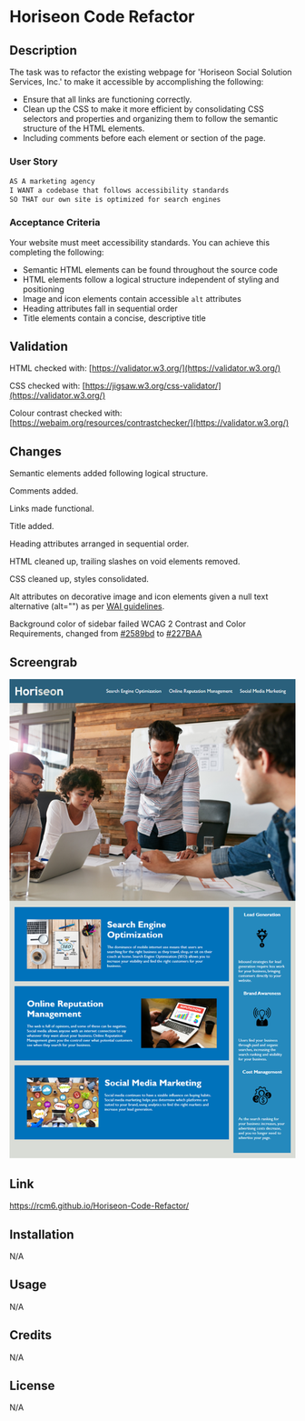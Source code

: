 # Horiseon Code Refactor 

## Description
The task was to refactor the existing webpage for 'Horiseon Social Solution Services, Inc.' to make it accessible by accomplishing the following: 
* Ensure that all links are functioning correctly.
* Clean up the CSS to make it more efficient by consolidating CSS selectors and properties and organizing them to follow the semantic structure of the HTML elements.
* Including comments before each element or section of the page.

### User Story

```
AS A marketing agency
I WANT a codebase that follows accessibility standards
SO THAT our own site is optimized for search engines
```

### Acceptance Criteria

Your website must meet accessibility standards. You can achieve this completing the following:

* Semantic HTML elements can be found throughout the source code
* HTML elements follow a logical structure independent of styling and positioning
* Image and icon elements contain accessible `alt` attributes
* Heading attributes fall in sequential order
* Title elements contain a concise, descriptive title

## Validation
HTML checked with: [https://validator.w3.org/](https://validator.w3.org/)

CSS checked with: [https://jigsaw.w3.org/css-validator/](https://validator.w3.org/)

Colour contrast checked with: [https://webaim.org/resources/contrastchecker/](https://validator.w3.org/)

## Changes
Semantic elements added following logical structure.

Comments added.

Links made functional.

Title added.

Heading attributes arranged in sequential order.

HTML cleaned up, trailing slashes on void elements removed.

CSS cleaned up, styles consolidated.

Alt attributes on decorative image and icon elements given a null text alternative (alt="") as per [WAI guidelines](https://www.w3.org/WAI/tutorials/images/decorative/#example-4-image-used-for-ambiance-eye-candy).

Background color of sidebar failed WCAG 2 Contrast and Color Requirements, changed from [#2589bd](https://webaim.org/resources/contrastchecker/?fcolor=FFFFFF&bcolor=2589BD) to
[#227BAA](https://webaim.org/resources/contrastchecker/?fcolor=FFFFFF&bcolor=227BAA)

## Screengrab
![Project Screenshot](/Screenshot.png?raw=true)

## Link
[https://rcm6.github.io/Horiseon-Code-Refactor/
](https://rcm6.github.io/Horiseon-Code-Refactor/)
## Installation
N/A

## Usage
N/A

## Credits
N/A

## License
N/A